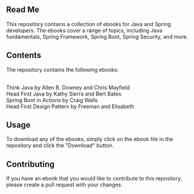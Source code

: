<h2>Read Me</h2>

This repository contains a collection of ebooks for Java and Spring developers. The ebooks cover a range of topics, including Java fundamentals, Spring Framework, Spring Boot, Spring Security, and more.

<h2>Contents</h2>
The repository contains the following ebooks:<br/><br/>

Think Java by Allen B. Downey and Chris Mayfield<br/>
Head First Java by Kathy Sierra and Bert Bates<br/>
Spring Boot in Actions by Craig Walls<br/>
Head First Design Pattern by Freeman and Elisabeth<br/>


<h2>Usage</h2>
To download any of the ebooks, simply click on the ebook file in the repository and click the "Download" button.

<h2>Contributing</h2>
If you have an ebook that you would like to contribute to this repository, please create a pull request with your changes.

